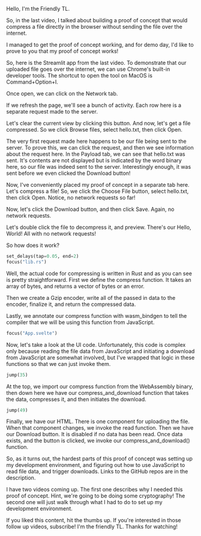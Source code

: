 Hello, I'm the Friendly TL.

So, in the last video, I talked about building a proof of concept that would compress a file directly in the browser without sending the file over the internet.

I managed to get the proof of concept working, and for demo day, I'd like to prove to you that my proof of concept works!

So, here is the Streamlit app from the last video. To demonstrate that our uploaded file goes over the internet, we can use Chrome's built-in developer tools. The shortcut to open the tool on MacOS is Command+Option+I.

Once open, we can click on the Network tab.

If we refresh the page, we'll see a bunch of activity. Each row here is a separate request made to the server.

Let's clear the current view by clicking this button. And now, let's get a file compressed. So we click Browse files, select hello.txt, then click Open.

The very first request made here happens to be our file being sent to the server. To prove this, we can click the request, and then we see information about the request here. In the Payload tab, we can see that hello.txt was sent. It's contents are not displayed but is indicated by the word binary here, so our file was indeed sent to the server. Interestingly enough, it was sent before we even clicked the Download button!

Now, I've conveniently placed my proof of concept in a separate tab here. Let's compress a file! So, we click the Choose File button, select hello.txt, then click Open. Notice, no network requests so far!

Now, let's click the Download button, and then click Save. Again, no network requests.

Let's double click the file to decompress it, and preview. There's our Hello, World! All with no network requests!

So how does it work?

```python codeanim
set_delays(tap=0.05, end=2)
focus("lib.rs")
```

Well, the actual code for compressing is written in Rust and as you can see is pretty straightforward. First we define the compress function. It takes an array of bytes, and returns a vector of bytes or an error.

Then we create a Gzip encoder, write all of the passed in data to the encoder, finalize it, and return the compressed data.

Lastly, we annotate our compress function with wasm_bindgen to tell the compiler that we will be using this function from JavaScript.

```python codeanim
focus("App.svelte")
```

Now, let's take a look at the UI code. Unfortunately, this code is complex only because reading the file data from JavaScript and initiating a download from JavaScript are somewhat involved, but I've wrapped that logic in these functions so that we can just invoke them.

```python codeanim
jump(35)
```

At the top, we import our compress function from the WebAssembly binary, then down here we have our compress_and_download function that takes the data, compresses it, and then initiates the download.

```python codeanim
jump(49)
```

Finally, we have our HTML. There is one component for uploading the file. When that component changes, we invoke the read function. Then we have our Download button. It is disabled if no data has been read. Once data exists, and the button is clicked, we invoke our compress_and_download() function.

So, as it turns out, the hardest parts of this proof of concept was setting up my development environment, and figuring out how to use JavaScript to read file data, and trigger downloads. Links to the GitHub repos are in the description.

I have two videos coming up. The first one describes why I needed this proof of concept. Hint, we're going to be doing some cryptography! The second one will just walk through what I had to do to set up my development environment.

If you liked this content, hit the thumbs up. If you're interested in those follow up videos, subscribe! I'm the friendly TL. Thanks for watching!
